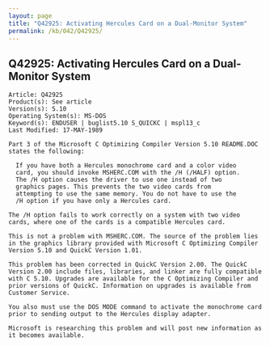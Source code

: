 ```yaml
---
layout: page
title: "Q42925: Activating Hercules Card on a Dual-Monitor System"
permalink: /kb/042/Q42925/
---
```


## Q42925: Activating Hercules Card on a Dual-Monitor System

	Article: Q42925
	Product(s): See article
	Version(s): 5.10
	Operating System(s): MS-DOS
	Keyword(s): ENDUSER | buglist5.10 S_QUICKC | mspl13_c
	Last Modified: 17-MAY-1989
	
	Part 3 of the Microsoft C Optimizing Compiler Version 5.10 README.DOC
	states the following:
	
	  If you have both a Hercules monochrome card and a color video
	  card, you should invoke MSHERC.COM with the /H (/HALF) option.
	  The /H option causes the driver to use one instead of two
	  graphics pages. This prevents the two video cards from
	  attempting to use the same memory. You do not have to use the
	  /H option if you have only a Hercules card.
	
	The /H option fails to work correctly on a system with two video
	cards, where one of the cards is a compatible Hercules card.
	
	This is not a problem with MSHERC.COM. The source of the problem lies
	in the graphics library provided with Microsoft C Optimizing Compiler
	Version 5.10 and QuickC Version 1.01.
	
	This problem has been corrected in QuickC Version 2.00. The QuickC
	Version 2.00 include files, libraries, and linker are fully compatible
	with C 5.10. Upgrades are available for the C Optimizing Compiler and
	prior versions of QuickC. Information on upgrades is available from
	Customer Service.
	
	You also must use the DOS MODE command to activate the monochrome card
	prior to sending output to the Hercules display adapter.
	
	Microsoft is researching this problem and will post new information as
	it becomes available.
